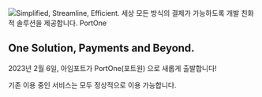 ![Simplified, Streamline, Efficient. 세상 모든 방식의 결제가 가능하도록 개발 친화적 솔루션을 제공합니다. PortOne](/profile/banner.jpg)

## One Solution, Payments and Beyond.
2023년 2월 6일, 아임포트가 PortOne(포트원) 으로 새롭게 출발합니다!

기존 이용 중인 서비스는 모두 정상적으로 이용 가능합니다.
